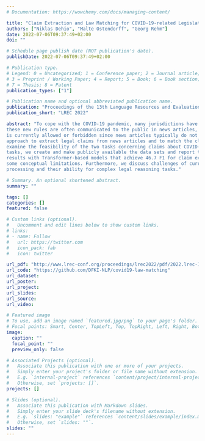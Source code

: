 ```yaml
---
# Documentation: https://wowchemy.com/docs/managing-content/

title: "Claim Extraction and Law Matching for COVID-19-related Legislation"
authors: ["Niklas Dehio", "Malte Ostendorff", "Georg Rehm"]
date: 2022-07-06T09:37:49+02:00
doi: ""

# Schedule page publish date (NOT publication's date).
publishDate: 2022-07-06T09:37:49+02:00

# Publication type.
# Legend: 0 = Uncategorized; 1 = Conference paper; 2 = Journal article;
# 3 = Preprint / Working Paper; 4 = Report; 5 = Book; 6 = Book section;
# 7 = Thesis; 8 = Patent
publication_types: ["1"]

# Publication name and optional abbreviated publication name.
publication: "Proceedings of the 13th Language Resources and Evaluation Conference (LREC 2022)"
publication_short: "LREC 2022"

abstract: "To cope with the COVID-19 pandemic, many jurisdictions have introduced new or altered existing legislation. Even though
these new rules are often communicated to the public in news articles, it remains challenging for laypersons to learn about what
is currently allowed or forbidden since news articles typically do not reference underlying laws. We investigate an automated
approach to extract legal claims from news articles and to match the claims with their corresponding applicable laws. We
examine the feasibility of the two tasks concerning claims about COVID-19-related laws from Berlin, Germany. For both
tasks, we create and make publicly available the data sets and report the results of initial experiments. We obtain promising
results with Transformer-based models that achieve 46.7 F1 for claim extraction and 91.4 F1 for law matching, albeit with
some conceptual limitations. Furthermore, we discuss challenges of current machine learning approaches for legal language
processing and their ability for complex legal reasoning tasks."

# Summary. An optional shortened abstract.
summary: ""

tags: []
categories: []
featured: false

# Custom links (optional).
#   Uncomment and edit lines below to show custom links.
# links:
# - name: Follow
#   url: https://twitter.com
#   icon_pack: fab
#   icon: twitter

url_pdf: "http://www.lrec-conf.org/proceedings/lrec2022/pdf/2022.lrec-1.50.pdf"
url_code: "https://github.com/DFKI-NLP/covid19-law-matching"
url_dataset:
url_poster:
url_project:
url_slides:
url_source:
url_video:

# Featured image
# To use, add an image named `featured.jpg/png` to your page's folder. 
# Focal points: Smart, Center, TopLeft, Top, TopRight, Left, Right, BottomLeft, Bottom, BottomRight.
image:
  caption: ""
  focal_point: ""
  preview_only: false

# Associated Projects (optional).
#   Associate this publication with one or more of your projects.
#   Simply enter your project's folder or file name without extension.
#   E.g. `internal-project` references `content/project/internal-project/index.md`.
#   Otherwise, set `projects: []`.
projects: []

# Slides (optional).
#   Associate this publication with Markdown slides.
#   Simply enter your slide deck's filename without extension.
#   E.g. `slides: "example"` references `content/slides/example/index.md`.
#   Otherwise, set `slides: ""`.
slides: ""
---
```

